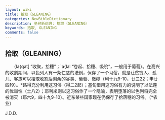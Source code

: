 ```yaml
---
layout: wiki
title: 拾取（GLEANING）
categories: NewBibleDictionary
description: 圣经新词典: 拾取（GLEANING）
keywords: 拾取, GLEANING
comments: false
---
```


## 拾取（GLEANING）

　　（la{qat] “收聚，拾穗”；`a{lal “卷起、拾穗、吸吮”，一般用于葡萄）。在高兴的收割期间，以色列人有一条仁慈的法例，保存了一个习俗，就是让贫穷人、孤儿、客旅可以拾取收割后剩余的谷类、葡萄、橄榄（利十九9-10，廿三22；申廿四19）。*路得充分利用这习俗（得二2起）；基甸借用这习俗有力的说明了以法莲的优越性（士八2）；耶利米则以这习俗作了一个隐喻，表明堕落的以色列将完全被消灭（耶六9，四十九9-10）。近东某些国家现在仍保存了拾落穗的习俗。（*农业）

J.D.D.








